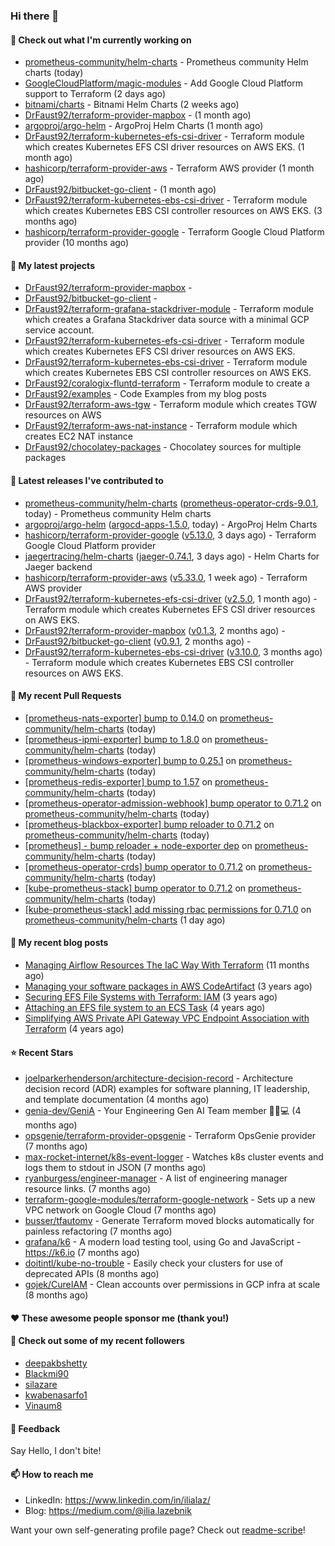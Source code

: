 ### Hi there 👋

#### 👷 Check out what I'm currently working on

- [prometheus-community/helm-charts](https://github.com/prometheus-community/helm-charts) - Prometheus community Helm charts (today)
- [GoogleCloudPlatform/magic-modules](https://github.com/GoogleCloudPlatform/magic-modules) - Add Google Cloud Platform support to Terraform (2 days ago)
- [bitnami/charts](https://github.com/bitnami/charts) - Bitnami Helm Charts (2 weeks ago)
- [DrFaust92/terraform-provider-mapbox](https://github.com/DrFaust92/terraform-provider-mapbox) -  (1 month ago)
- [argoproj/argo-helm](https://github.com/argoproj/argo-helm) - ArgoProj Helm Charts (1 month ago)
- [DrFaust92/terraform-kubernetes-efs-csi-driver](https://github.com/DrFaust92/terraform-kubernetes-efs-csi-driver) - Terraform module which creates Kubernetes EFS CSI driver resources on AWS EKS. (1 month ago)
- [hashicorp/terraform-provider-aws](https://github.com/hashicorp/terraform-provider-aws) - Terraform AWS provider (1 month ago)
- [DrFaust92/bitbucket-go-client](https://github.com/DrFaust92/bitbucket-go-client) -  (1 month ago)
- [DrFaust92/terraform-kubernetes-ebs-csi-driver](https://github.com/DrFaust92/terraform-kubernetes-ebs-csi-driver) - Terraform module which creates Kubernetes EBS CSI controller resources on AWS EKS. (3 months ago)
- [hashicorp/terraform-provider-google](https://github.com/hashicorp/terraform-provider-google) - Terraform Google Cloud Platform provider (10 months ago)

#### 🌱 My latest projects

- [DrFaust92/terraform-provider-mapbox](https://github.com/DrFaust92/terraform-provider-mapbox) - 
- [DrFaust92/bitbucket-go-client](https://github.com/DrFaust92/bitbucket-go-client) - 
- [DrFaust92/terraform-grafana-stackdriver-module](https://github.com/DrFaust92/terraform-grafana-stackdriver-module) - Terraform module which creates a Grafana Stackdriver data source with a minimal GCP service account.
- [DrFaust92/terraform-kubernetes-efs-csi-driver](https://github.com/DrFaust92/terraform-kubernetes-efs-csi-driver) - Terraform module which creates Kubernetes EFS CSI driver resources on AWS EKS.
- [DrFaust92/terraform-kubernetes-ebs-csi-driver](https://github.com/DrFaust92/terraform-kubernetes-ebs-csi-driver) - Terraform module which creates Kubernetes EBS CSI controller resources on AWS EKS.
- [DrFaust92/coralogix-fluntd-terraform](https://github.com/DrFaust92/coralogix-fluntd-terraform) - Terraform module to create a 
- [DrFaust92/examples](https://github.com/DrFaust92/examples) - Code Examples from my blog posts
- [DrFaust92/terraform-aws-tgw](https://github.com/DrFaust92/terraform-aws-tgw) - Terraform module which creates TGW resources on AWS
- [DrFaust92/terraform-aws-nat-instance](https://github.com/DrFaust92/terraform-aws-nat-instance) - Terraform module which creates EC2 NAT instance
- [DrFaust92/chocolatey-packages](https://github.com/DrFaust92/chocolatey-packages) - Chocolatey sources for multiple packages

#### 🔭 Latest releases I've contributed to

- [prometheus-community/helm-charts](https://github.com/prometheus-community/helm-charts) ([prometheus-operator-crds-9.0.1](https://github.com/prometheus-community/helm-charts/releases/tag/prometheus-operator-crds-9.0.1), today) - Prometheus community Helm charts
- [argoproj/argo-helm](https://github.com/argoproj/argo-helm) ([argocd-apps-1.5.0](https://github.com/argoproj/argo-helm/releases/tag/argocd-apps-1.5.0), today) - ArgoProj Helm Charts
- [hashicorp/terraform-provider-google](https://github.com/hashicorp/terraform-provider-google) ([v5.13.0](https://github.com/hashicorp/terraform-provider-google/releases/tag/v5.13.0), 3 days ago) - Terraform Google Cloud Platform provider
- [jaegertracing/helm-charts](https://github.com/jaegertracing/helm-charts) ([jaeger-0.74.1](https://github.com/jaegertracing/helm-charts/releases/tag/jaeger-0.74.1), 3 days ago) - Helm Charts for Jaeger backend
- [hashicorp/terraform-provider-aws](https://github.com/hashicorp/terraform-provider-aws) ([v5.33.0](https://github.com/hashicorp/terraform-provider-aws/releases/tag/v5.33.0), 1 week ago) - Terraform AWS provider
- [DrFaust92/terraform-kubernetes-efs-csi-driver](https://github.com/DrFaust92/terraform-kubernetes-efs-csi-driver) ([v2.5.0](https://github.com/DrFaust92/terraform-kubernetes-efs-csi-driver/releases/tag/v2.5.0), 1 month ago) - Terraform module which creates Kubernetes EFS CSI driver resources on AWS EKS.
- [DrFaust92/terraform-provider-mapbox](https://github.com/DrFaust92/terraform-provider-mapbox) ([v0.1.3](https://github.com/DrFaust92/terraform-provider-mapbox/releases/tag/v0.1.3), 2 months ago) - 
- [DrFaust92/bitbucket-go-client](https://github.com/DrFaust92/bitbucket-go-client) ([v0.9.1](https://github.com/DrFaust92/bitbucket-go-client/releases/tag/v0.9.1), 2 months ago) - 
- [DrFaust92/terraform-kubernetes-ebs-csi-driver](https://github.com/DrFaust92/terraform-kubernetes-ebs-csi-driver) ([v3.10.0](https://github.com/DrFaust92/terraform-kubernetes-ebs-csi-driver/releases/tag/v3.10.0), 3 months ago) - Terraform module which creates Kubernetes EBS CSI controller resources on AWS EKS.

#### 🔨 My recent Pull Requests

- [[prometheus-nats-exporter] bump to 0.14.0](https://github.com/prometheus-community/helm-charts/pull/4188) on [prometheus-community/helm-charts](https://github.com/prometheus-community/helm-charts) (today)
- [[prometheus-ipmi-exporter] bump to 1.8.0](https://github.com/prometheus-community/helm-charts/pull/4187) on [prometheus-community/helm-charts](https://github.com/prometheus-community/helm-charts) (today)
- [[prometheus-windows-exporter] bump to 0.25.1](https://github.com/prometheus-community/helm-charts/pull/4186) on [prometheus-community/helm-charts](https://github.com/prometheus-community/helm-charts) (today)
- [[prometheus-redis-exporter] bump to 1.57](https://github.com/prometheus-community/helm-charts/pull/4185) on [prometheus-community/helm-charts](https://github.com/prometheus-community/helm-charts) (today)
- [[prometheus-operator-admission-webhook] bump operator to 0.71.2](https://github.com/prometheus-community/helm-charts/pull/4184) on [prometheus-community/helm-charts](https://github.com/prometheus-community/helm-charts) (today)
- [[prometheus-blackbox-exporter] bump reloader to 0.71.2](https://github.com/prometheus-community/helm-charts/pull/4183) on [prometheus-community/helm-charts](https://github.com/prometheus-community/helm-charts) (today)
- [[prometheus] - bump reloader &#43; node-exporter dep](https://github.com/prometheus-community/helm-charts/pull/4182) on [prometheus-community/helm-charts](https://github.com/prometheus-community/helm-charts) (today)
- [[prometheus-operator-crds] bump operator to 0.71.2](https://github.com/prometheus-community/helm-charts/pull/4181) on [prometheus-community/helm-charts](https://github.com/prometheus-community/helm-charts) (today)
- [[kube-prometheus-stack] bump operator to 0.71.2](https://github.com/prometheus-community/helm-charts/pull/4180) on [prometheus-community/helm-charts](https://github.com/prometheus-community/helm-charts) (today)
- [[kube-prometheus-stack] add missing rbac permissions for 0.71.0](https://github.com/prometheus-community/helm-charts/pull/4175) on [prometheus-community/helm-charts](https://github.com/prometheus-community/helm-charts) (1 day ago)

#### 📜 My recent blog posts

- [Managing Airflow Resources The IaC Way With Terraform](https://engineering.placer.ai/managing-airflow-resources-the-iac-way-with-terraform-ea5b8db573ad?source=rss-cac402f06fa8------2) (11 months ago)
- [Managing your software packages in AWS CodeArtifact](https://medium.com/@ilia.lazebnik/managing-your-software-packages-in-aws-codeartifact-12d00053e243?source=rss-cac402f06fa8------2) (3 years ago)
- [Securing EFS File Systems with Terraform: IAM](https://medium.com/@ilia.lazebnik/securing-efs-file-systems-with-terraform-iam-d2a066c198ab?source=rss-cac402f06fa8------2) (3 years ago)
- [Attaching an EFS file system to an ECS Task](https://medium.com/@ilia.lazebnik/attaching-an-efs-file-system-to-an-ecs-task-7bd15b76a6ef?source=rss-cac402f06fa8------2) (4 years ago)
- [Simplifying AWS Private API Gateway VPC Endpoint Association with Terraform](https://medium.com/@ilia.lazebnik/simplifying-aws-private-api-gateway-vpc-endpoint-association-with-terraform-b379a247afbf?source=rss-cac402f06fa8------2) (4 years ago)

#### ⭐ Recent Stars

- [joelparkerhenderson/architecture-decision-record](https://github.com/joelparkerhenderson/architecture-decision-record) - Architecture decision record (ADR) examples for software planning, IT leadership, and template documentation (4 months ago)
- [genia-dev/GeniA](https://github.com/genia-dev/GeniA) - Your Engineering Gen AI Team member 🧬🤖💻 (4 months ago)
- [opsgenie/terraform-provider-opsgenie](https://github.com/opsgenie/terraform-provider-opsgenie) - Terraform OpsGenie provider (7 months ago)
- [max-rocket-internet/k8s-event-logger](https://github.com/max-rocket-internet/k8s-event-logger) - Watches k8s cluster events and logs them to stdout in JSON (7 months ago)
- [ryanburgess/engineer-manager](https://github.com/ryanburgess/engineer-manager) - A list of engineering manager resource links. (7 months ago)
- [terraform-google-modules/terraform-google-network](https://github.com/terraform-google-modules/terraform-google-network) - Sets up a new VPC network on Google Cloud (7 months ago)
- [busser/tfautomv](https://github.com/busser/tfautomv) - Generate Terraform moved blocks automatically for painless refactoring (7 months ago)
- [grafana/k6](https://github.com/grafana/k6) - A modern load testing tool, using Go and JavaScript - https://k6.io (7 months ago)
- [doitintl/kube-no-trouble](https://github.com/doitintl/kube-no-trouble) - Easily check your clusters for use of deprecated APIs (8 months ago)
- [gojek/CureIAM](https://github.com/gojek/CureIAM) - Clean accounts over permissions in GCP infra at scale (8 months ago)

#### ❤️ These awesome people sponsor me (thank you!)


#### 👯 Check out some of my recent followers

- [deepakbshetty](https://github.com/deepakbshetty)
- [Blackmi90](https://github.com/Blackmi90)
- [silazare](https://github.com/silazare)
- [kwabenasarfo1](https://github.com/kwabenasarfo1)
- [Vinaum8](https://github.com/Vinaum8)

#### 💬 Feedback

Say Hello, I don't bite!

#### 📫 How to reach me

- LinkedIn: https://www.linkedin.com/in/ilialaz/
- Blog: https://medium.com/@ilia.lazebnik

Want your own self-generating profile page? Check out [readme-scribe](https://github.com/muesli/readme-scribe)!

